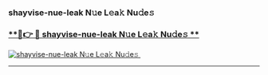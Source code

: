 ### shayvise-nue-leak N𝚞e L𝚎a𝚔 Nu𝚍e𝚜   

### [ **🔗👉 🔴 shayvise-nue-leak N𝚞e L𝚎a𝚔 Nu𝚍e𝚜 **](https://taap.it/xNRuk4)  

[![shayvise-nue-leak N𝚞e L𝚎a𝚔 Nu𝚍e𝚜 ](https://i.imgur.com/0qMVB7G.gif)](https://taap.it/xNRuk4)  

___  
